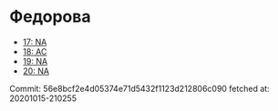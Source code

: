 # Федорова
- [17: NA](17.md)
- [18: AC](18.md)
- [19: NA](19.md)
- [20: NA](20.md)

Commit: 56e8bcf2e4d05374e71d5432f1123d212806c090
 fetched at: 20201015-210255
